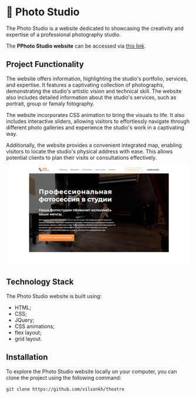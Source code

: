 # 📸 Photo Studio

The Photo Studio is a website dedicated to showcasing the creativity and expertise of a professional photography studio.

The **PPhoto Studio website** can be accessed via [this link](https://vilsonkh.github.io/photo-studio/).

## Project Functionality

The website offers information, highlighting the studio's portfolio, services, and expertise. It features a captivating collection of photographs, demonstrating the studio's artistic vision and technical skill. The website also includes detailed information about the studio's services, such as portrait, group or famaly fotography.

The website incorporates CSS animation to bring the visuals to life. It also includes interactive sliders, allowing visitors to effortlessly navigate through different photo galleries and experience the studio's work in a captivating way.

Additionally, the website provides a convenient integrated map, enabling visitors to locate the studio's physical address with ease. This allows potential clients to plan their visits or consultations effectively.

<img width="1920" alt="PhotoStudioWebsite" src="https://github.com/VilsonKh/VilsonKh/blob/main/preview__photo-studio.png">

## Technology Stack

The Photo Studio website is built using:

-   HTML;
-   CSS;
-   JQuery;
-   CSS animations;
-   flex layout;
-   grid layout.

## Installation

To explore the Photo Studio website locally on your computer, you can clone the project using the following command:

```
git clone https://github.com/vilsonkh/theatre
```
